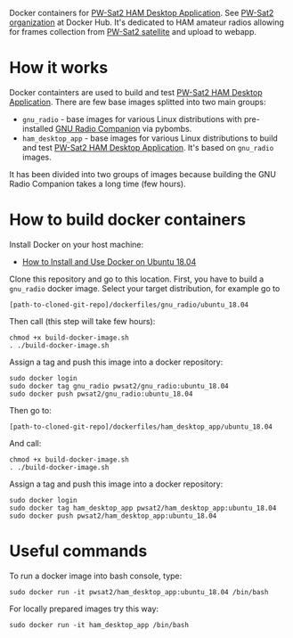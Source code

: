Docker containers for [PW-Sat2 HAM Desktop Application](https://github.com/PW-Sat2/HAM-desktop-application). See [PW-Sat2 organization](https://hub.docker.com/u/pwsat2/) at Docker Hub.
It's dedicated to HAM amateur radios allowing for frames collection from [PW-Sat2 satellite](https://pw-sat.pl) and upload to webapp.

# How it works
Docker containters are used to build and test [PW-Sat2 HAM Desktop Application](https://github.com/PW-Sat2/HAM-desktop-application). There are few base images splitted into two main groups:
* `gnu_radio` - base images for various Linux distributions with pre-installed [GNU Radio Companion](https://www.gnuradio.org) via pybombs.
* `ham_desktop_app` - base images for various Linux distributions to build and test [PW-Sat2 HAM Desktop Application](https://github.com/PW-Sat2/HAM-desktop-application). It's based on `gnu_radio` images.

It has been divided into two groups of images because building the GNU Radio Companion takes a long time (few hours).

# How to build docker containers
Install Docker on your host machine:
* [How to Install and Use Docker on Ubuntu 18.04](https://www.digitalocean.com/community/tutorials/how-to-install-and-use-docker-on-ubuntu-18-04)

Clone this repository and go to this location. First, you have to build a `gnu_radio` docker image. Select your target distribution, for example go to 
```
[path-to-cloned-git-repo]/dockerfiles/gnu_radio/ubuntu_18.04
```
Then call (this step will take few hours):
```
chmod +x build-docker-image.sh
. ./build-docker-image.sh
```
Assign a tag and push this image into a docker repository:
```
sudo docker login
sudo docker tag gnu_radio pwsat2/gnu_radio:ubuntu_18.04
sudo docker push pwsat2/gnu_radio:ubuntu_18.04
```
Then go to:
```
[path-to-cloned-git-repo]/dockerfiles/ham_desktop_app/ubuntu_18.04
```
And call:
```
chmod +x build-docker-image.sh
. ./build-docker-image.sh
```
Assign a tag and push this image into a docker repository:
```
sudo docker login
sudo docker tag ham_desktop_app pwsat2/ham_desktop_app:ubuntu_18.04
sudo docker push pwsat2/ham_desktop_app:ubuntu_18.04
```

# Useful commands
To run a docker image into bash console, type:
```
sudo docker run -it pwsat2/ham_desktop_app:ubuntu_18.04 /bin/bash
```
For locally prepared images try this way:
```
sudo docker run -it ham_desktop_app /bin/bash
```
